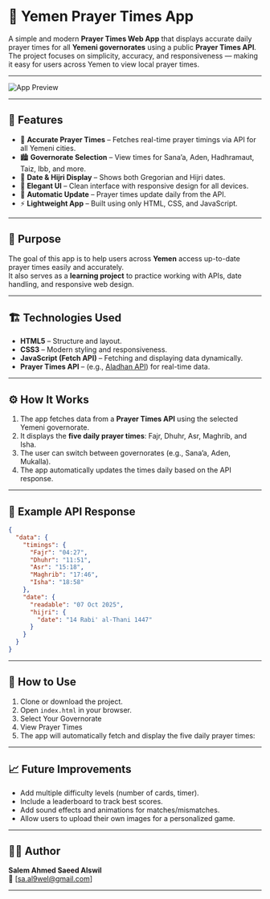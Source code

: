 # 🕌 Yemen Prayer Times App

A simple and modern **Prayer Times Web App** that displays accurate daily prayer times for all **Yemeni governorates** using a public **Prayer Times API**.  
The project focuses on simplicity, accuracy, and responsiveness — making it easy for users across Yemen to view local prayer times.

---

![App Preview](https://i.imgur.com/WWL5YTu.png)

---

## 🚀 Features

- 🕋 **Accurate Prayer Times** – Fetches real-time prayer timings via API for all Yemeni cities.  
- 🏙️ **Governorate Selection** – View times for Sana’a, Aden, Hadhramaut, Taiz, Ibb, and more.  
- 📆 **Date & Hijri Display** – Shows both Gregorian and Hijri dates.  
- 🌙 **Elegant UI** – Clean interface with responsive design for all devices.  
- 🔄 **Automatic Update** – Prayer times update daily from the API.  
- ⚡ **Lightweight App** – Built using only HTML, CSS, and JavaScript.

---

## 🧠 Purpose

The goal of this app is to help users across **Yemen** access up-to-date prayer times easily and accurately.  
It also serves as a **learning project** to practice working with APIs, date handling, and responsive web design.

---

## 🏗️ Technologies Used

- **HTML5** – Structure and layout.  
- **CSS3** – Modern styling and responsiveness.  
- **JavaScript (Fetch API)** – Fetching and displaying data dynamically.  
- **Prayer Times API** – (e.g., [Aladhan API](https://aladhan.com/prayer-times-api)) for real-time data.

---

## ⚙️ How It Works

1. The app fetches data from a **Prayer Times API** using the selected Yemeni governorate.  
2. It displays the **five daily prayer times**: Fajr, Dhuhr, Asr, Maghrib, and Isha.  
3. The user can switch between governorates (e.g., Sana’a, Aden, Mukalla).  
4. The app automatically updates the times daily based on the API response.

---

## 🧾 Example API Response

```json
{
  "data": {
    "timings": {
      "Fajr": "04:27",
      "Dhuhr": "11:51",
      "Asr": "15:18",
      "Maghrib": "17:46",
      "Isha": "18:58"
    },
    "date": {
      "readable": "07 Oct 2025",
      "hijri": {
        "date": "14 Rabi' al-Thani 1447"
      }
    }
  }
}

```

---

## 🧾 How to Use

1. Clone or download the project.  
2. Open `index.html` in your browser.  
3. Select Your Governorate
4. View Prayer Times
5. The app will automatically fetch and display the five daily prayer times:

---

## 📈 Future Improvements

- Add multiple difficulty levels (number of cards, timer).  
- Include a leaderboard to track best scores.  
- Add sound effects and animations for matches/mismatches.  
- Allow users to upload their own images for a personalized game.

---

## 👨‍💻 Author

**Salem Ahmed Saeed Alswil**  
📧 [sa.al9wel@gmail.com]

---

